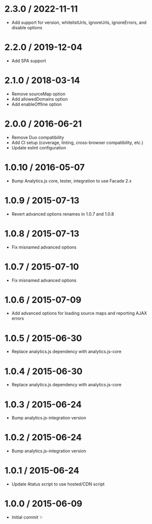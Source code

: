 2.3.0 / 2022-11-11
==================

  * Add support for version, whitelistUrls, ignoreUrls, ignoreErrors, and disable options

2.2.0 / 2019-12-04
==================

  * Add SPA support

2.1.0 / 2018-03-14
==================

  * Remove sourceMap option
  * Add allowedDomains option
  * Add enableOffline option

2.0.0 / 2016-06-21
==================

  * Remove Duo compatibility
  * Add CI setup (coverage, linting, cross-browser compatibility, etc.)
  * Update eslint configuration

1.0.10 / 2016-05-07
==================

  * Bump Analytics.js core, tester, integration to use Facade 2.x

1.0.9 / 2015-07-13
==================

  * Revert advanced options renames in 1.0.7 and 1.0.8

1.0.8 / 2015-07-13
==================

  * Fix misnamed advanced options

1.0.7 / 2015-07-10
==================

  * Fix misnamed advanced options

1.0.6 / 2015-07-09
==================

  * Add advanced options for loading source maps and reporting AJAX errors

1.0.5 / 2015-06-30
==================

  * Replace analytics.js dependency with analytics.js-core

1.0.4 / 2015-06-30
==================

  * Replace analytics.js dependency with analytics.js-core

1.0.3 / 2015-06-24
==================

  * Bump analytics.js-integration version

1.0.2 / 2015-06-24
==================

  * Bump analytics.js-integration version

1.0.1 / 2015-06-24
==================

  * Update Atatus script to use hosted/CDN script

1.0.0 / 2015-06-09
==================

  * Initial commit :sparkles:
